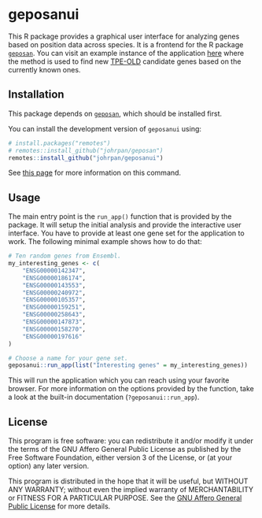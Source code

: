 # geposanui

This R package provides a graphical user interface for analyzing genes based
on position data across species. It is a frontend for the R package
[`geposan`](https://github.com/johrpan/geposan). You can visit an example
instance of the application [here](https://tpe-old.uni-rostock.de) where the
method is used to find new
[TPE-OLD](https://www.ncbi.nlm.nih.gov/pmc/articles/PMC4233240/) candidate
genes based on the currently known ones.

## Installation

This package depends on [`geposan`](https://github.com/johrpan/geposan'),
which should be installed first.

You can install the development version of `geposanui` using:

```r
# install.packages("remotes")
# remotes::install_github("johrpan/geposan")
remotes::install_github("johrpan/geposanui")
```

See [this page](https://remotes.r-lib.org/reference/install_git.html) for more
information on this command.

## Usage

The main entry point is the `run_app()` function that is provided by the
package. It will setup the initial analysis and provide the interactive user
interface. You have to provide at least one gene set for the application to
work. The following minimal example shows how to do that:

```r
# Ten random genes from Ensembl.
my_interesting_genes <- c(
    "ENSG00000142347",
    "ENSG00000186174",
    "ENSG00000143553",
    "ENSG00000240972",
    "ENSG00000105357",
    "ENSG00000159251",
    "ENSG00000258643",
    "ENSG00000147873",
    "ENSG00000158270",
    "ENSG00000197616"
)

# Choose a name for your gene set.
geposanui::run_app(list("Interesting genes" = my_interesting_genes))
```

This will run the application which you can reach using your favorite browser.
For more information on the options provided by the function, take a look at the
built-in documentation (`?geposanui::run_app`).

## License

This program is free software: you can redistribute it and/or modify it under
the terms of the GNU Affero General Public License as published by the Free
Software Foundation, either version 3 of the License, or (at your option) any
later version.

This program is distributed in the hope that it will be useful, but WITHOUT ANY
WARRANTY; without even the implied warranty of MERCHANTABILITY or FITNESS FOR A
PARTICULAR PURPOSE. See the
[GNU Affero General Public License](https://www.gnu.org/licenses/agpl-3.0.html)
for more details.
